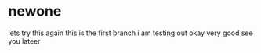 # newone
lets try this again
this is the first branch i am testing out okay very good see you lateer
